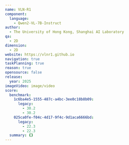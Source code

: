```yaml
---
name: VLN-R1
component:
  language:
    - Qwen2-VL-7B-Instruct
author:
  - The University of Hong Kong, Shanghai AI Laboratory
qa:
  - 2D
dimension:
  - 2D
website: https://vlnr1.github.io
navigation: true
taskPlanning: true
reason: true
opensource: false
release:
  year: 2025
imageVideo: image/video
score:
  benchmark:
    1c6ba4e5-1555-487c-a4bc-3ee0c18b8b09:
      legacy:
        - 30.2
        - 30.2
    025ca0fe-f04c-4d17-9f4c-9d1aca6666bd:
      legacy:
        - 22.3
        - 22.3
  summary: {}
---
```

